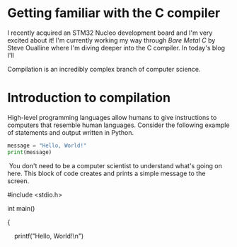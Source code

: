 # Getting familiar with the C compiler

I recently acquired an STM32 Nucleo development board and I'm very excited about it! I'm currently working my way through _Bare Metal C_ by Steve Oualline where I'm diving deeper into the C compiler. In today's blog I'll 

Compilation is an incredibly complex branch of computer science. 

# Introduction to compilation

High-level programming languages allow humans to give instructions to computers that resemble human languages. Consider the following example of statements and output written in Python.

```python
message = "Hello, World!"
print(message)
```

 You don't need to be a computer scientist to understand what's going on here. This block of code creates and prints a simple message to the screen. 

#include <stdio.h>

int main()

{

    printf("Hello, World!\n")